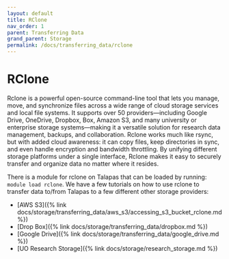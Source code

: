 ```yaml
---
layout: default
title: RClone
nav_order: 1
parent: Transferring Data
grand_parent: Storage
permalink: /docs/transferring_data/rclone
---
```


# RClone

Rclone is a powerful open-source command-line tool that lets you manage, move, and synchronize files across a wide range of cloud storage services and local file systems. It supports over 50 providers—including Google Drive, OneDrive, Dropbox, Box, Amazon S3, and many university or enterprise storage systems—making it a versatile solution for research data management, backups, and collaboration. Rclone works much like rsync, but with added cloud awareness: it can copy files, keep directories in sync, and even handle encryption and bandwidth throttling. By unifying different storage platforms under a single interface, Rclone makes it easy to securely transfer and organize data no matter where it resides.

There is a module for rclone on Talapas that can be loaded by running: `module load rclone`. We have a few tutorials on how to use rclone to transfer data to/from Talapas to a few different other storage providers:

- [AWS S3]({% link docs/storage/transferring_data/aws_s3/accessing_s3_bucket_rclone.md %})
- [Drop Box]({% link docs/storage/transferring_data/dropbox.md %})
- [Google Drive]({% link docs/storage/transferring_data/google_drive.md %})
- [UO Research Storage]({% link docs/storage/research_storage.md %})
